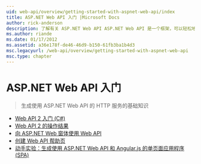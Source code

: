```yaml
---
uid: web-api/overview/getting-started-with-aspnet-web-api/index
title: ASP.NET Web API 入门 |Microsoft Docs
author: rick-anderson
description: 了解有关 ASP.NET Web API ASP.NET Web API 是一个框架，可以轻松地构建 HTTP 服务访问范围广泛的客户端，包括浏览器...
ms.author: riande
ms.date: 01/17/2012
ms.assetid: a36e178f-de46-46d9-b150-61fb3ba1b4d3
msc.legacyurl: /web-api/overview/getting-started-with-aspnet-web-api
msc.type: chapter
---
```

<a name="getting-started-with-aspnet-web-api"></a>ASP.NET Web API 入门
====================
> 生成使用 ASP.NET Web API 的 HTTP 服务的基础知识


- [Web API 2 入门 (C#)](tutorial-your-first-web-api.md)
- [Web API 2 的操作结果](action-results.md)
- [向 ASP.NET Web 窗体使用 Web API](using-web-api-with-aspnet-web-forms.md)
- [创建 Web API 帮助页](creating-api-help-pages.md)
- [动手实验：生成使用 ASP.NET Web API 和 Angular.js 的单页面应用程序 (SPA)](build-a-single-page-application-spa-with-aspnet-web-api-and-angularjs.md)
